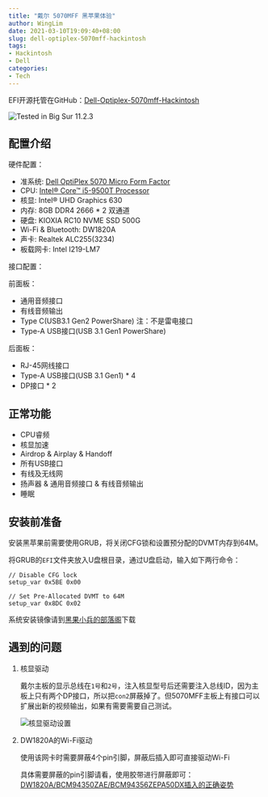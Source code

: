 ```yaml
---
title: "戴尔 5070MFF 黑苹果体验"
author: WingLim
date: 2021-03-10T19:09:40+08:00
slug: dell-optiplex-5070mff-hackintosh
tags:
- Hackintosh
- Dell
categories:
- Tech
---
```




EFI开源托管在GitHub：[Dell-Optiplex-5070mff-Hackintosh](https://github.com/WingLim/Dell-Optiplex-5070mff-Hackintosh)

![Tested in Big Sur 11.2.3](https://cdn.jsdelivr.net/gh/WingLim/assets@master/images/20210315163415.png)

## 配置介绍

硬件配置：

- 准系统: [Dell OptiPlex 5070 Micro Form Factor](https://www.dell.com/en-us/work/shop/desktops-all-in-one-pcs/optiplex-5070-micro/spd/optiplex-5070-micro)
- CPU: [Intel® Core™ i5-9500T Processor](https://ark.intel.com/content/www/us/en/ark/products/191052/intel-core-i5-9500t-processor-9m-cache-up-to-3-70-ghz.html)
- 核显: Intel® UHD Graphics 630
- 内存: 8GB DDR4 2666 * 2 双通道
- 硬盘: KIOXIA RC10 NVME SSD 500G
- Wi-Fi & Bluetooth: DW1820A
- 声卡: Realtek ALC255(3234)
- 板载网卡: Intel I219-LM7



接口配置：

前面板：

- 通用音频接口
- 有线音频输出
- Type C(USB3.1 Gen2 PowerShare) 注：不是雷电接口
- Type-A USB接口(USB 3.1 Gen1 PowerShare)

后面板：

- RJ-45网线接口
- Type-A USB接口(USB 3.1 Gen1) * 4
- DP接口 * 2



## 正常功能

- CPU睿频
- 核显加速
- Airdrop & Airplay & Handoff
- 所有USB接口
- 有线及无线网
- 扬声器 & 通用音频接口 & 有线音频输出
- 睡眠

## 安装前准备

安装黑苹果前需要使用GRUB，将关闭CFG锁和设置预分配的DVMT内存到64M。

将GRUB的`EFI`文件夹放入U盘根目录，通过U盘启动，输入如下两行命令：

```shell
// Disable CFG lock
setup_var 0x5BE 0x00

// Set Pre-Allocated DVMT to 64M
setup_var 0x8DC 0x02
```



系统安装镜像请到[黑果小兵的部落阁](https://blog.daliansky.net/)下载



## 遇到的问题

1. 核显驱动

   戴尔主板的显示总线在`1号`和`2号`，注入核显型号后还需要注入总线ID，因为主板上只有两个DP接口，所以把`con2`屏蔽掉了。但5070MFF主板上有接口可以扩展出新的视频输出，如果有需要需要自己测试。

   ![核显驱动设置](https://cdn.jsdelivr.net/gh/WingLim/assets@master/images/20210314204729.png)

   

2. DW1820A的Wi-Fi驱动

   使用该网卡时需要屏蔽4个pin引脚，屏蔽后插入即可直接驱动Wi-Fi

   具体需要屏蔽的pin引脚请看，使用胶带进行屏蔽即可：[DW1820A/BCM94350ZAE/BCM94356ZEPA50DX插入的正确姿势](https://blog.daliansky.net/DW1820A_BCM94350ZAE-driver-inserts-the-correct-posture.html)

